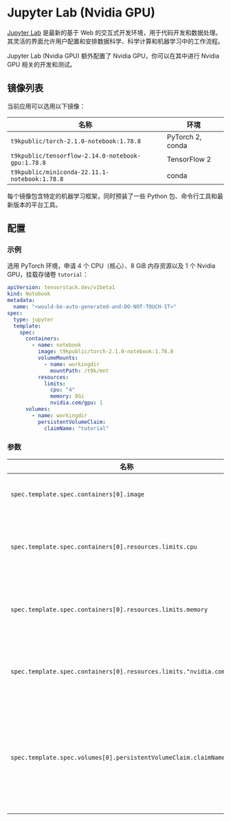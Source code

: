 # Jupyter Lab (Nvidia GPU)

[Jupyter Lab](https://github.com/jupyterlab/jupyterlab) 是最新的基于 Web 的交互式开发环境，用于代码开发和数据处理。其灵活的界面允许用户配置和安排数据科学、科学计算和机器学习中的工作流程。

Jupyter Lab (Nvidia GPU) 额外配置了 Nvidia GPU，你可以在其中进行 Nvidia GPU 相关的开发和测试。

## 镜像列表

当前应用可以选用以下镜像：

| 名称                                              | 环境             |
| ------------------------------------------------- | ---------------- |
| `t9kpublic/torch-2.1.0-notebook:1.78.8`           | PyTorch 2, conda |
| `t9kpublic/tensorflow-2.14.0-notebook-gpu:1.78.8` | TensorFlow 2     |
| `t9kpublic/miniconda-22.11.1-notebook:1.78.8`     | conda            |

每个镜像包含特定的机器学习框架，同时预装了一些 Python 包、命令行工具和最新版本的平台工具。

## 配置

### 示例

选用 PyTorch 环境，申请 4 个 CPU（核心）、8 GiB 内存资源以及 1 个 Nvidia GPU，挂载存储卷 `tutorial`：

```yaml
apiVersion: tensorstack.dev/v1beta1
kind: Notebook
metadata:
  name: "<would-be-auto-generated-and-DO-NOT-TOUCH-IT>"
spec:
  type: jupyter
  template:
    spec:
      containers:
        - name: notebook
          image: t9kpublic/torch-2.1.0-notebook:1.78.8
          volumeMounts:
            - name: workingdir
              mountPath: /t9k/mnt
          resources:
            limits:
              cpu: "4"
              memory: 8Gi
              nvidia.com/gpu: 1
      volumes:
        - name: workingdir
          persistentVolumeClaim:
            claimName: "tutorial"
```

### 参数

| 名称                                                                 | 描述                                                          | 值                                      |
| -------------------------------------------------------------------- | ------------------------------------------------------------- | --------------------------------------- |
| `spec.template.spec.containers[0].image`                             | Jupyter Lab 容器镜像。                                        | `t9kpublic/torch-2.1.0-notebook:1.77.1` |
| `spec.template.spec.containers[0].resources.limits.cpu`              | Jupyter Lab 最多能使用的 CPU 数量。                           | `4`                                     |
| `spec.template.spec.containers[0].resources.limits.memory`           | Jupyter Lab 最多能使用的内存数量。                            | `8Gi`                                   |
| `spec.template.spec.containers[0].resources.limits."nvidia.com/gpu"` | Jupyter Lab 能使用的 Nvidia GPU 数量。                        | `1`                                     |
| `spec.template.spec.volumes[0].persistentVolumeClaim.claimName`      | 绑定一个 PVC 到 Jupyter Lab 上，作为 Jupyter Lab 的工作空间。 | `""`                                    |
